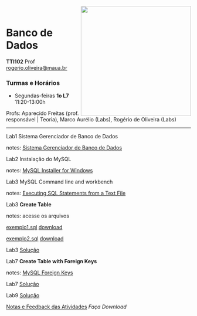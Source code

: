 <img src="https://maua.br/images/selo-60-anos-maua.svg" width=300, align="right">
<br>

# Banco de Dados
**TTI102** Prof rogerio.oliveira@maua.br

### Turmas e Horários

* Segundas-feiras **1o L7** 11:20-13:00h 

Profs: Aparecido Freitas (prof. responsável | Teoria), Marco Aurélio (Labs), Rogério de Oliveira (Labs)

---

Lab1 Sistema Gerenciador de Banco de Dados

notes:  [Sistema Gerenciador de Banco de Dados](https://github.com/Rogerio-mack/IMT_Banco_de_Dados/blob/main/Lab1_notes.md)

Lab2 Instalação do MySQL

notes: [MySQL Installer for Windows](https://dev.mysql.com/downloads/installer/)

Lab3 MySQL Command line and workbench

notes: [Executing SQL Statements from a Text File](https://dev.mysql.com/doc/refman/8.0/en/mysql-batch-commands.html)

Lab3 **Create Table**

notes: acesse os arquivos 

[exemplo1.sql](https://github.com/Rogerio-mack/IMT_Banco_de_Dados/blob/main/exemplo1.sql) [download](https://github.com/Rogerio-mack/IMT_Banco_de_Dados/raw/main/exemplo1.sql) 

[exemplo2.sql](https://github.com/Rogerio-mack/IMT_Banco_de_Dados/blob/main/exemplo2.sql) [download](https://github.com/Rogerio-mack/IMT_Banco_de_Dados/raw/main/exemplo2.sql)

Lab3 [Solução](https://github.com/Rogerio-mack/IMT_Banco_de_Dados/blob/main/Banco_de_Dados_Labs_solucao/T3_solucao.sql)

Lab7 **Create Table with Foreign Keys**

notes: [MySQL Foreign Keys](https://github.com/Rogerio-mack/IMT_Banco_de_Dados/blob/main/MySQL_Foreign_Keys.md)

Lab7 [Solução](https://github.com/Rogerio-mack/IMT_Banco_de_Dados/blob/main/Banco_de_Dados_Labs_solucao/T7_solucao.sql)

Lab9 [Solução](https://github.com/Rogerio-mack/IMT_Banco_de_Dados/blob/main/Banco_de_Dados_Labs_solucao/T9_solucao.sql)

[Notas e Feedback das Atividades](https://github.com/Rogerio-mack/IMT_Banco_de_Dados/raw/main/Lista_Banco_de_Dados.xlsx) *Faça Download*
